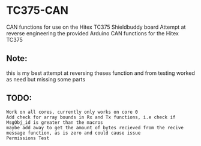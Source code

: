 # TC375-CAN
CAN functions for use on the Hitex TC375 Shieldbuddy board
Attempt at reverse engineering the provided Arduino CAN functions for the Hitex TC375

## Note: 
this is my best attempt at reversing theses function and from testing worked as need but missing some parts

## TODO:
    Work on all cores, currently only works on core 0
    Add check for array bounds in Rx and Tx functions, i.e check if MsgObj_id is greater than the macros
    maybe add away to get the amount of bytes recieved from the recive message function, as is zero and could cause issue
    Permissions Test
